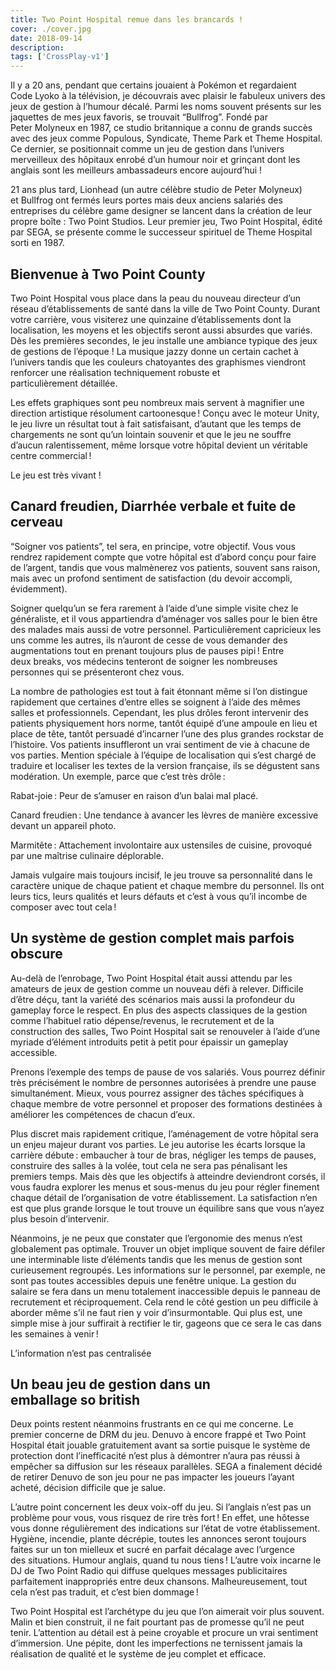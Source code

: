 ```yaml
---
title: Two Point Hospital remue dans les brancards !
cover: ./cover.jpg
date: 2018-09-14
description: 
tags: ['CrossPlay-v1']
---
```

Il y a 20 ans, pendant que certains jouaient à Pokémon et regardaient Code Lyoko à la télévision, je découvrais avec plaisir le fabuleux univers des jeux de gestion à l’humour décalé. Parmi les noms souvent présents sur les jaquettes de mes jeux favoris, se trouvait “Bullfrog”. Fondé par Peter Molyneux en 1987, ce studio britannique a connu de grands succès avec des jeux comme Populous, Syndicate, Theme Park et Theme Hospital. Ce dernier, se positionnait comme un jeu de gestion dans l’univers merveilleux des hôpitaux enrobé d’un humour noir et grinçant dont les anglais sont les meilleurs ambassadeurs encore aujourd’hui !

21 ans plus tard, Lionhead (un autre célèbre studio de Peter Molyneux) et Bullfrog ont fermés leurs portes mais deux anciens salariés des entreprises du célèbre game designer se lancent dans la création de leur propre boîte : Two Point Studios. Leur premier jeu, Two Point Hospital, édité par SEGA, se présente comme le successeur spirituel de Theme Hospital sorti en 1987.

## Bienvenue à Two Point County
Two Point Hospital vous place dans la peau du nouveau directeur d’un réseau d’établissements de santé dans la ville de Two Point County. Durant votre carrière, vous visiterez une quinzaine d’établissements dont la localisation, les moyens et les objectifs seront aussi absurdes que variés. Dès les premières secondes, le jeu installe une ambiance typique des jeux de gestions de l’époque ! La musique jazzy donne un certain cachet à l’univers tandis que les couleurs chatoyantes des graphismes viendront renforcer une réalisation techniquement robuste et particulièrement détaillée.

Les effets graphiques sont peu nombreux mais servent à magnifier une direction artistique résolument cartoonesque ! Conçu avec le moteur Unity, le jeu livre un résultat tout à fait satisfaisant, d’autant que les temps de chargements ne sont qu’un lointain souvenir et que le jeu ne souffre d’aucun ralentissement, même lorsque votre hôpital devient un véritable centre commercial !

Le jeu est très vivant !

## Canard freudien, Diarrhée verbale et fuite de cerveau
“Soigner vos patients”, tel sera, en principe, votre objectif. Vous vous rendrez rapidement compte que votre hôpital est d’abord conçu pour faire de l’argent, tandis que vous malmènerez vos patients, souvent sans raison, mais avec un profond sentiment de satisfaction (du devoir accompli, évidemment).

Soigner quelqu’un se fera rarement à l’aide d’une simple visite chez le généraliste, et il vous appartiendra d’aménager vos salles pour le bien être des malades mais aussi de votre personnel. Particulièrement capricieux les uns comme les autres, ils n’auront de cesse de vous demander des augmentations tout en prenant toujours plus de pauses pipi ! Entre deux breaks, vos médecins tenteront de soigner les nombreuses personnes qui se présenteront chez vous.

La nombre de pathologies est tout à fait étonnant même si l’on distingue rapidement que certaines d’entre elles se soignent à l’aide des mêmes salles et professionnels. Cependant, les plus drôles feront intervenir des patients physiquement hors norme, tantôt équipé d’une ampoule en lieu et place de tête, tantôt persuadé d’incarner l’une des plus grandes rockstar de l’histoire. Vos patients insuffleront un vrai sentiment de vie à chacune de vos parties. Mention spéciale à l’équipe de localisation qui s’est chargé de traduire et localiser les textes de la version française, ils se dégustent sans modération. Un exemple, parce que c’est très drôle :

Rabat-joie : Peur de s’amuser en raison d’un balai mal placé.

Canard freudien : Une tendance à avancer les lèvres de manière excessive devant un appareil photo.

Marmitête : Attachement involontaire aux ustensiles de cuisine, provoqué par une maîtrise culinaire déplorable.

Jamais vulgaire mais toujours incisif, le jeu trouve sa personnalité dans le caractère unique de chaque patient et chaque membre du personnel. Ils ont leurs tics, leurs qualités et leurs défauts et c’est à vous qu’il incombe de composer avec tout cela !

## Un système de gestion complet mais parfois obscure
Au-delà de l’enrobage, Two Point Hospital était aussi attendu par les amateurs de jeux de gestion comme un nouveau défi à relever. Difficile d’être déçu, tant la variété des scénarios mais aussi la profondeur du gameplay force le respect. En plus des aspects classiques de la gestion comme l’habituel ratio dépense/revenus, le recrutement et de la construction des salles, Two Point Hospital sait se renouveler à l’aide d’une myriade d’élément introduits petit à petit pour épaissir un gameplay accessible.

Prenons l’exemple des temps de pause de vos salariés. Vous pourrez définir très précisément le nombre de personnes autorisées à prendre une pause simultanément. Mieux, vous pourrez assigner des tâches spécifiques à chaque membre de votre personnel et proposer des formations destinées à améliorer les compétences de chacun d’eux.

Plus discret mais rapidement critique, l’aménagement de votre hôpital sera un enjeu majeur durant vos parties. Le jeu autorise les écarts lorsque la carrière débute : embaucher à tour de bras, négliger les temps de pauses, construire des salles à la volée, tout cela ne sera pas pénalisant les premiers temps. Mais dès que les objectifs à atteindre deviendront corsés, il vous faudra explorer les menus et sous-menus du jeu pour régler finement chaque détail de l’organisation de votre établissement. La satisfaction n’en est que plus grande lorsque le tout trouve un équilibre sans que vous n’ayez plus besoin d’intervenir.

Néanmoins, je ne peux que constater que l’ergonomie des menus n’est globalement pas optimale. Trouver un objet implique souvent de faire défiler une interminable liste d’éléments tandis que les menus de gestion sont curieusement regroupés. Les informations sur le personnel, par exemple, ne sont pas toutes accessibles depuis une fenêtre unique. La gestion du salaire se fera dans un menu totalement inaccessible depuis le panneau de recrutement et réciproquement. Cela rend le côté gestion un peu difficile à aborder même s’il ne faut rien y voir d’insurmontable. Qui plus est, une simple mise à jour suffirait à rectifier le tir, gageons que ce sera le cas dans les semaines à venir !

L’information n’est pas centralisée

## Un beau jeu de gestion dans un emballage so british
Deux points restent néanmoins frustrants en ce qui me concerne. Le premier concerne de DRM du jeu. Denuvo à encore frappé et Two Point Hospital était jouable gratuitement avant sa sortie puisque le système de protection dont l’inefficacité n’est plus à démontrer n’aura pas réussi à empêcher sa diffusion sur les réseaux parallèles. SEGA a finalement décidé de retirer Denuvo de son jeu pour ne pas impacter les joueurs l’ayant acheté, décision difficile que je salue.

L’autre point concernent les deux voix-off du jeu. Si l’anglais n’est pas un problème pour vous, vous risquez de rire très fort ! En effet, une hôtesse vous donne régulièrement des indications sur l’état de votre établissement. Hygiène, incendie, plante décrépie, toutes les annonces seront toujours faites sur un ton mielleux et sucré en parfait décalage avec l’urgence des situations. Humour anglais, quand tu nous tiens ! L’autre voix incarne le DJ de Two Point Radio qui diffuse quelques messages publicitaires parfaitement inappropriés entre deux chansons. Malheureusement, tout cela n’est pas traduit, et c’est bien dommage !

Two Point Hospital est l’archétype du jeu que l’on aimerait voir plus souvent. Malin et bien construit, il ne fait pourtant pas de promesse qu’il ne peut tenir. L’attention au détail est à peine croyable et procure un vrai sentiment d’immersion. Une pépite, dont les imperfections ne ternissent jamais la réalisation de qualité et le système de jeu complet et efficace.

